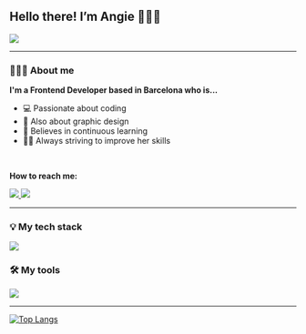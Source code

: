 <h2>Hello there! I’m Angie 🙋🏻‍♀️</h2>

<img src="https://i.pinimg.com/originals/56/aa/dc/56aadc8f75b6f4cb9b64ea55186a0a53.gif">

<img align="right" src="https://komarev.com/ghpvc/?username=anyeelog&style=flat-square&color=ff69b4" alt=""/>

<hr></hr>

<h3>👩🏻‍💻 About me</h3>

<strong>I'm a Frontend Developer based in Barcelona who is...</strong>

<ul>
  <li>💻 Passionate about coding</li>
  <li>🎨 Also about graphic design</li>
  <li>📝 Believes in continuous learning</li>
  <li>💪🏻 Always striving to improve her skills</li>
</ul>

<br>

<strong>How to reach me:</strong>

<a align="right" href="https://www.linkedin.com/in/anyeelog/">
  <img src="https://img.shields.io/badge/linkedin-ff69b4?style=for-the-badge&logo=linkedin">
</a>

<a align="right" href="mailto:anyee.logs@gmail.com">
  <img src="https://img.shields.io/badge/gmail-orange?style=for-the-badge">
</a>

<hr></hr>

<h3>💡 My tech stack</h3>
<img src="https://skillicons.dev/icons?i=html,css,js,sass,bootstrap,tailwind,react,ruby,gulp,webpack,mysql,git" />


<h3>🛠️ My tools</h3>
<img src="https://skillicons.dev/icons?i=ps,ai,figma,vscode,github,heroku,netlify" />

<hr></hr>

[![Top Langs](https://github-readme-stats.vercel.app/api/top-langs/?username=anyeelog&layout=compact)](https://github.com/anuraghazra/github-readme-stats)
